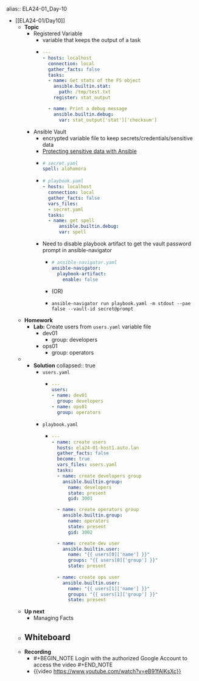 alias:: ELA24-01_Day-10

- [[ELA24-01/Day10]]
	- **Topic**
		- Registered Variable
			- variable that keeps the output of a task
			- ```yaml
			  ---
			  - hosts: localhost
			    connection: local
			    gather_facts: false
			    tasks:
			    - name: Get stats of the FS object
			      ansible.builtin.stat:
			        path: /tmp/test.txt
			      register: stat_output
			  
			    - name: Print a debug message
			      ansible.builtin.debug:
			        var: stat_output['stat']['checksum']
			  ```
		- Ansible Vault
			- encrypted variable file to keep secrets/credentials/sensitive data
			- [Protecting sensitive data with Ansible](https://docs.ansible.com/ansible/latest/vault_guide/)
			- ```yaml
			  # secret.yaml
			  spell: alohomora
			  ```
			- ```yaml
			  # playbook.yaml
			  - hosts: localhost
			    connection: local
			    gather_facts: false
			    vars_files:
			    - secret.yaml
			    tasks:
			    - name: get spell
			    	ansible.builtin.debug:
			        var: spell
			  ```
			- Need to disable playbook artifact to get the vault password prompt in ansible-navigator
				- ```yaml
				  # ansible-navigator.yaml
				  ansible-navigator:
				    playbook-artifact:
				      enable: false
				  ```
				- (OR)
				- ```shell
				  ansible-navigator run playbook.yaml -m stdout --pae false --vault-id secret@prompt
				  ```
	- **Homework**
		- **Lab:** Create users from `users.yaml` variable file
			- dev01
				- group: developers
			- ops01
				- group: operators
	-
		- **Solution**
		  collapsed:: true
			- `users.yaml`
				- ```yaml
				  ---
				  users:
				  - name: dev01
				    group: developers
				  - name: ops01
				    group: operators
				  ```
			- `playbook.yaml`
				- ```yaml
				  ---
				  - name: create users
				    hosts: ela24-01-host1.auto.lan
				    gather_facts: false
				    become: true
				    vars_files: users.yaml
				    tasks:
				    - name: create developers group
				      ansible.builtin.group:
				        name: developers
				        state: present
				        gid: 3001
				  
				    - name: create operators group
				      ansible.builtin.group:
				        name: operators
				        state: present
				        gid: 3002
				  
				    - name: create dev user
				      ansible.builtin.user:
				        name: "{{ users[0]['name'] }}"
				        groups: "{{ users[0]['group'] }}"
				        state: present
				      
				    - name: create ops user
				      ansible.builtin.user:
				        name: "{{ users[1]['name'] }}"
				        groups: "{{ users[1]['group'] }}"
				        state: present
				  ```
	- **Up next**
		- Managing Facts
	- **Whiteboard**
		-
	- **Recording**
		- #+BEGIN_NOTE
		  Login with the authorized Google Account to access the video
		  #+END_NOTE
		- {{video https://www.youtube.com/watch?v=eB91fAlKsXc}}